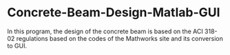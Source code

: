 # Concrete-Beam-Design-Matlab-GUI
In this program, the design of the concrete beam is based on the ACI 318-02 regulations based on the codes of the Mathworks site and its conversion to GUI.
